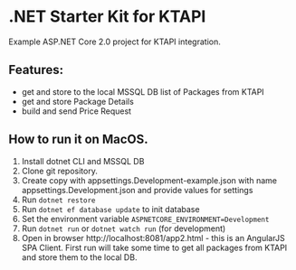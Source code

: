 # .NET Starter Kit for KTAPI

Example ASP.NET Core 2.0 project for KTAPI integration.

## Features:

- get and store to the local MSSQL DB list of Packages from KTAPI
- get and store Package Details
- build and send Price Request

## How to run it on MacOS.

1. Install dotnet CLI and MSSQL DB
2. Clone git repository.
3. Create copy with appsettings.Development-example.json with name appsettings.Development.json and provide values for settings
4. Run `dotnet restore`
5. Run `dotnet ef database update` to init database
6. Set the environment variable `ASPNETCORE_ENVIRONMENT=Development`
7. Run `dotnet run` or `dotnet watch run` (for development)
8. Open in browser http://localhost:8081/app2.html - this is an AngularJS SPA Client. First run will take some time to get all packages from KTAPI and store them to the local DB.
